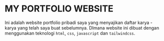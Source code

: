 # MY PORTFOLIO WEBSITE

Ini adalah website portfolio pribadi saya yang menyajikan daftar karya - karya yang telah saya buat sebelumnya. DImana website ini dibuat dengan menggunakan teknologi `html`, `css`, `javascript` dan `tailwindcss`.
